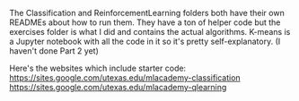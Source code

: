 The Classification and ReinforcementLearning folders both have their own READMEs about how to run them. They have a ton of helper code but the exercises folder is what I did and contains the actual algorithms.
K-means is a Jupyter notebook with all the code in it so it's pretty self-explanatory. (I haven't done Part 2 yet)

Here's the websites which include starter code:
https://sites.google.com/utexas.edu/mlacademy-classification
https://sites.google.com/utexas.edu/mlacademy-qlearning